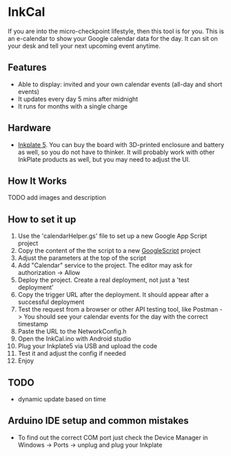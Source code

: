 
# InkCal

If you are into the micro-checkpoint lifestyle, then this tool is for you.
This is an e-calendar to show your Google calendar data for the day. It can sit on your desk and tell your next upcoming event anytime.

## Features

 - Able to display: invited and your own calendar events (all-day and short events)
 - It updates every day 5 mins after midnight
 - It runs for months with a single charge

##  Hardware
- [Inkplate 5](https://soldered.com/product/soldered-inkplate-5-gen2/). You can buy the board with 3D-printed enclosure and battery as well, so you do not have to thinker. It will probably work with other  InkPlate products as well, but you may need to adjust the UI.

## How It Works
TODO add images and description

## How to set it up
1. Use the 'calendarHelper.gs' file to set up a new Google App Script project
2. Copy the content of the the script to a new [GoogleScript](https://script.google.com/) project 
3. Adjust the parameters at the top of the script
4. Add "Calendar" service to the project. The editor may ask for authorization -> Allow
5. Deploy the project. Create a real deployment, not just a 'test deployment'
6. Copy the trigger URL after the deployment. It should appear after a successful deployment
7. Test the request from a browser or other API testing tool, like Postman -> You should see your calendar events for the day with the correct timestamp
8. Paste the URL to the NetworkConfig.h
9. Open the InkCal.ino with Android studio
10. Plug your Inkplate5 via USB and upload the code
11. Test it and adjust the config if needed
12. Enjoy

## TODO
- dynamic update based on time

## Arduino IDE setup and common mistakes
- To find out the correct COM port just check the Device Manager in Windows -> Ports -> unplug and plug your Inkplate
